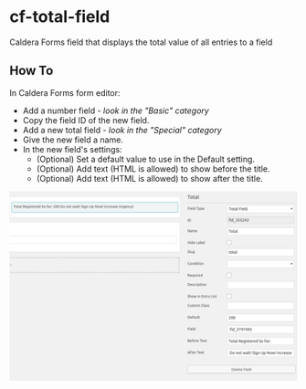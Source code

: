 # cf-total-field
Caldera Forms field that displays the total value of all entries to a field

## How To
In Caldera Forms form editor:
 * Add a number field  - <em>look in the "Basic" category</em>
 * Copy the field ID of the new field.
 * Add a new total field - <em>look in the "Special" category</em>
 * Give the new field a name.
 * In the new field's settings:
    * (Optional) Set a default value to use in the Default setting.
    * (Optional) Add text (HTML is allowed) to show before the title.
    * (Optional) Add text (HTML is allowed) to show after the title.

<img src="https://raw.githubusercontent.com/Shelob9/cf-total-field/master/cf-total-field.png" />
